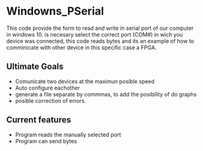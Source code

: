 # Windowns_PSerial
This code provide the form to read and write in serial port of our computer  in windows 10.
is necesary select the correct port (COM#) in wich you device was connected, this code reads bytes 
and its an example of how to comminicate with other device in this specific case a FPGA.

## Ultimate Goals 

* Comunicate two devices at the maximun posible speed
* Auto configure eachother
* generate a file separate by commmas, to add the posibility of do graphs 
* posible correction of errors.

## Current features

* Program reads the manually selected port
* Program can send bytes   